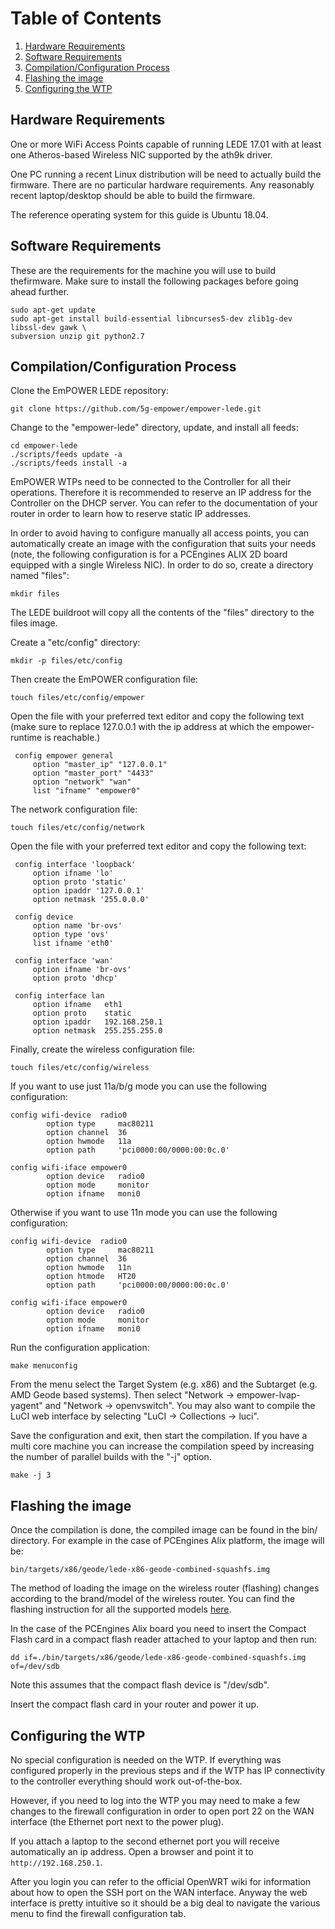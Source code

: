# Table of Contents  
1. [Hardware Requirements](#requiredhardware)  
2. [Software Requirements](#requiredpackages)  
3. [Compilation/Configuration Process](#compilationconfiguration)  
4. [Flashing the image](#flashingimage)  
5. [Configuring the WTP](#config)  

<a name="requiredhardware" />

## Hardware Requirements 

One or more WiFi Access Points capable of running LEDE 17.01 with at least one Atheros-based Wireless NIC supported by the ath9k driver.

One PC running a recent Linux distribution will be need to actually build the firmware. There are no particular hardware requirements. Any reasonably recent laptop/desktop should be able to build the firmware.

The reference operating system for this guide is Ubuntu 18.04.

<a name="requiredpackages"/>

## Software Requirements

These are the requirements for the machine you will use to build thefirmware. Make sure to install the following packages before going ahead further.

```
sudo apt-get update
sudo apt-get install build-essential libncurses5-dev zlib1g-dev libssl-dev gawk \
subversion unzip git python2.7
```

<a name="compilationconfiguration"/>

## Compilation/Configuration Process

Clone the EmPOWER LEDE repository:  

```
git clone https://github.com/5g-empower/empower-lede.git 
```

Change to the "empower-lede" directory, update, and install all feeds:  

```
cd empower-lede 
./scripts/feeds update -a  
./scripts/feeds install -a  
```

EmPOWER WTPs need to be connected to the Controller for all their operations. Therefore it is recommended to reserve an IP address for the Controller on the DHCP server. You can refer to the documentation of your router in order to learn how to reserve static IP addresses.

In order to avoid having to configure manually all access points, you can automatically create an image with the configuration that suits your needs (note, the following configuration is for a PCEngines ALIX 2D board equipped with a single Wireless NIC). In order to do so, create a directory named "files":

```
mkdir files
```

The LEDE buildroot will copy all the contents of the "files" directory to the files image.

Create a "etc/config" directory:  

```
mkdir -p files/etc/config  
```

Then create the EmPOWER configuration file:

```
touch files/etc/config/empower
```

Open the file with your preferred text editor and copy the following text (make sure to replace 127.0.0.1 with the ip address at which the empower-runtime is reachable.)

``` 
 config empower general  
     option "master_ip" "127.0.0.1"
     option "master_port" "4433"
     option "network" "wan"  
     list "ifname" "empower0" 
```

The network configuration file:

```
touch files/etc/config/network
```

Open the file with your preferred text editor and copy the following text:

``` 
 config interface 'loopback'  
     option ifname 'lo'  
     option proto 'static'  
     option ipaddr '127.0.0.1'  
     option netmask '255.0.0.0'  

 config device  
     option name 'br-ovs'  
     option type 'ovs'  
     list ifname 'eth0'  

 config interface 'wan'  
     option ifname 'br-ovs'  
     option proto 'dhcp'  

 config interface lan  
     option ifname   eth1  
     option proto    static  
     option ipaddr   192.168.250.1  
     option netmask  255.255.255.0  
```

Finally, create the wireless configuration file:

```
touch files/etc/config/wireless
```

If you want to use just 11a/b/g mode you can use the following configuration:

``` 
config wifi-device  radio0
        option type     mac80211
        option channel  36
        option hwmode   11a
        option path     'pci0000:00/0000:00:0c.0'

config wifi-iface empower0
        option device   radio0
        option mode     monitor
        option ifname   moni0
```

Otherwise if you want to use 11n mode you can use the following configuration:

``` 
config wifi-device  radio0
        option type     mac80211
        option channel  36
        option hwmode   11n
        option htmode   HT20
        option path     'pci0000:00/0000:00:0c.0'

config wifi-iface empower0
        option device   radio0
        option mode     monitor
        option ifname   moni0
```


Run the configuration application:  

```
make menuconfig 
```

From the menu select the Target System (e.g. x86) and the Subtarget (e.g. AMD Geode based systems). Then select "Network -> empower-lvap-yagent" and "Network -> openvswitch". You may also want to compile the LuCI web interface by selecting "LuCI -> Collections -> luci".

Save the configuration and exit, then start the compilation. If you have a multi core machine you can increase the compilation speed by increasing the number of parallel builds with the "-j" option.  

```
make -j 3
```

<a name="flashingimage"/>

## Flashing the image

Once the compilation is done, the compiled image can be found in the bin/ directory. For example in the case of PCEngines Alix platform, the image will be:  

```
bin/targets/x86/geode/lede-x86-geode-combined-squashfs.img
```

The method of loading the image on the wireless router (flashing) changes according to the brand/model of the wireless router. You can find the flashing instruction for all the supported models [here](https://wiki.openwrt.org/toh/start).

In the case of the PCEngines Alix board you need to insert the Compact Flash card in a compact flash reader attached to your laptop and then run:  

```
dd if=./bin/targets/x86/geode/lede-x86-geode-combined-squashfs.img of=/dev/sdb 
```

Note this assumes that the compact flash device is "/dev/sdb".

Insert the compact flash card in your router and power it up.

<a name="config"/>

## Configuring the WTP

No special configuration is needed on the WTP. If everything was configured properly in the previous steps and if the WTP has IP connectivity to the controller everything should work out-of-the-box.

However, if you need to log into the WTP you may need to make a few changes to the firewall configuration in order to open port 22 on the WAN interface (the Ethernet port next to the power plug).

If you attach a laptop to the second ethernet port you will receive automatically an ip address. Open a browser and point it to `http://192.168.250.1`.

After you login you can refer to the official OpenWRT wiki for information about how to open the SSH port on the WAN interface. Anyway the web interface is pretty intuitive so it should be a big deal to navigate the various menu to find the firewall configuration tab.
